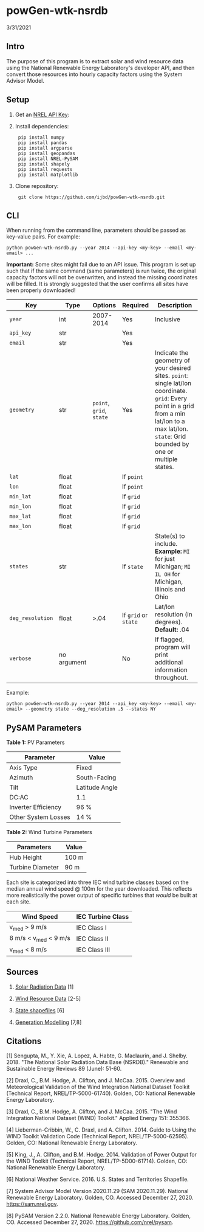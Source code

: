 # powGen-wtk-nsrdb
3/31/2021

## Intro
The purpose of this program is to extract solar and wind resource data using the National Renewable Energy Laboratory's developer API, and then convert those resources into hourly capacity factors using the System Advisor Model. 

## Setup
1. Get an [NREL API Key](https://developer.nrel.gov/signup/):

2. Install dependencies:

        pip install numpy
        pip install pandas
        pip install argparse
        pip install geopandas
        pip install NREL-PySAM
        pip install shapely
        pip install requests
        pip install matplotlib
        
3. Clone repository:

        git clone https://github.com/ijbd/powGen-wtk-nsrdb.git


## CLI

When running from the command line, parameters should be passed as key-value pairs. For example:

    python powGen-wtk-nsrdb.py --year 2014 --api-key <my-key> --email <my-email> ...

**Important:** Some sites might fail due to an API issue. This program is set up such that if the same command (same parameters) is run twice, the original capacity factors will not be overwritten, and instead the missing coordinates will be filled. It is strongly suggested that the user confirms all sites have been properly downloaded!

| Key   | Type | Options | Required | Description|
| ----- | ---- | --------| -------- | ---------- |
| `year`  | int  | 2007-2014| Yes     | Inclusive  |
| `api_key` | str |         | Yes     |            |
| `email`  | str  |         | Yes     |            |
| `geometry` | str | `point`, `grid`, `state` | Yes | Indicate the geometry of your desired sites. `point`: single lat/lon coordinate. `grid`: Every point in a grid from a min lat/lon to a max lat/lon. `state`: Grid bounded by one or multiple states.|
| `lat`   | float |         | If `point` |            |
| `lon`   | float |         | If `point` |            |
| `min_lat`   | float |         | If `grid` |            |
| `min_lon`   | float |         | If `grid` |            |
| `max_lat`   | float |         | If `grid` |            |
| `max_lon`   | float |         | If `grid` |            |
| `states`    | str |        | If `state` | State(s) to include. **Example:** `MI` for just Michigan; `MI IL OH` for Michigan, Illinois and Ohio |
| `deg_resolution` | float | >.04| If `grid` or `state` | Lat/lon resolution (in degrees). **Default:** .04 |
| `verbose` | no argument |      | No | If flagged, program will print additional information throughout. |

Example:

    python powGen-wtk-nsrdb.py --year 2014 --api_key <my-key> --email <my-email> --geometry state --deg_resolution .5 --states NY

## PySAM Parameters
**Table 1:** PV Parameters

| Parameter | Value |
| --------- | ----- |
| Axis Type | Fixed |
| Azimuth | South-Facing |
| Tilt | Latitude Angle |
| DC:AC | 1.1 |
| Inverter Efficiency | 96 % |
| Other System Losses | 14 % |

**Table 2:** Wind Turbine Parameters

| Parameters | Value |
| ---------- | ----- |
| Hub Height | 100 m |
| Turbine Diameter | 90 m |



Each site is categorized into three IEC wind turbine classes based on the median annual wind speed @ 100m for the year downloaded. This reflects more realistically the power output of specific turbines that *would* be built at each site.

| Wind Speed | IEC Turbine Class |
| ---------- | ----------------- |
| v<sub>med</sub> > 9 m/s | IEC Class I |
| 8 m/s < v<sub>med</sub> < 9 m/s | IEC Class II |
| v<sub>med</sub> < 8 m/s | IEC Class III
 


## Sources
1. [Solar Radiation Data](https://nsrdb.nrel.gov/) [1]

2. [Wind Resource Data](https://www.nrel.gov/grid/wind-toolkit.html) [2-5]

1. [State shapefiles](https://www.weather.gov/gis/USStates) [6]

4. [Generation Modelling](https://sam.nrel.gov/) [7,8]

## Citations
[1] Sengupta, M., Y. Xie, A. Lopez, A. Habte, G. Maclaurin, and J. Shelby. 2018. "The National Solar Radiation Data Base (NSRDB)." Renewable and Sustainable Energy Reviews  89 (June): 51-60.

[2] Draxl, C., B.M. Hodge, A. Clifton, and J. McCaa. 2015. Overview and Meteorological Validation of the Wind Integration National Dataset Toolkit (Technical Report, NREL/TP-5000-61740). Golden, CO: National Renewable Energy Laboratory.

[3] Draxl, C., B.M. Hodge, A. Clifton, and J. McCaa. 2015. "The Wind Integration National Dataset (WIND) Toolkit." Applied Energy 151: 355366.

[4] Lieberman-Cribbin, W., C. Draxl, and A. Clifton. 2014. Guide to Using the WIND Toolkit Validation Code (Technical Report, NREL/TP-5000-62595). Golden, CO: National Renewable Energy Laboratory.

[5] King, J., A. Clifton, and B.M. Hodge. 2014. Validation of Power Output for the WIND Toolkit (Technical Report, NREL/TP-5D00-61714). Golden, CO: National Renewable Energy Laboratory.

[6] National Weather Service. 2016. U.S. States and Territories Shapefile.

[7] System Advisor Model Version 2020.11.29 (SAM 2020.11.29). National Renewable Energy Laboratory. Golden, CO. Accessed December 27, 2020. https://sam.nrel.gov.

[8] PySAM Version 2.2.0. National Renewable Energy Laboratory. Golden, CO. Accessed December 27, 2020. https://github.com/nrel/pysam.


